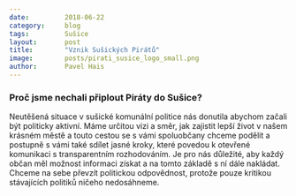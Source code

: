 ```yaml
---
date:         2018-06-22
category:     blog
tags:         Sušice
layout:       post
title:        "Vznik Sušických Pirátů" 
image:        posts/pirati_susice_logo_small.png
author:       Pavel Hais
---
```


### Proč jsme nechali připlout Piráty do Sušice?

Neutěšená situace v sušické komunální politice nás donutila abychom začali být politicky aktivní. Máme určitou vizi a směr,  jak zajistit lepší život
v našem krásném městě a touto cestou se s vámi spoluobčany chceme podělit a postupně s vámi také sdílet jasné kroky, které povedou k otevřené komunikaci s transparentním rozhodováním. Je pro nás důležité, aby každý občan měl možnost informaci získat a na tomto základě s ní dále nakládat. ​Chceme na sebe převzít politickou odpovědnost, protože pouze kritikou stávajících politiků ničeho nedosáhneme.
 
